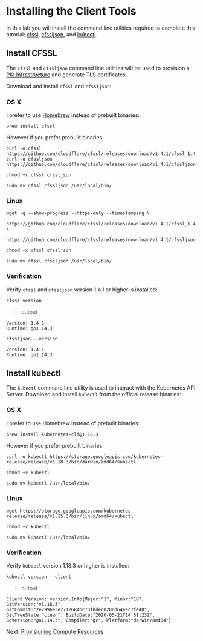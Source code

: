 # Installing the Client Tools

In this lab you will install the command line utilities required to complete this tutorial: [cfssl](https://github.com/cloudflare/cfssl), [cfssljson](https://github.com/cloudflare/cfssl), and [kubectl](https://kubernetes.io/docs/tasks/tools/install-kubectl).


## Install CFSSL

The `cfssl` and `cfssljson` command line utilities will be used to provision a [PKI Infrastructure](https://en.wikipedia.org/wiki/Public_key_infrastructure) and generate TLS certificates.

Download and install `cfssl` and `cfssljson`:

### OS X

I prefer to use [Homebrew](https://brew.sh) instead of prebuilt binaries:

```
brew install cfssl
```
However if you prefer prebuilt binaries:

```
curl -o cfssl https://github.com/cloudflare/cfssl/releases/download/v1.4.1/cfssl_1.4.1_darwin_amd64
curl -o cfssljson https://github.com/cloudflare/cfssl/releases/download/v1.4.1/cfssljson_1.4.1_darwin_amd64
```

```
chmod +x cfssl cfssljson
```

```
sudo mv cfssl cfssljson /usr/local/bin/
```

### Linux

```
wget -q --show-progress --https-only --timestamping \
  https://github.com/cloudflare/cfssl/releases/download/v1.4.1/cfssl_1.4.1_linux_amd64 \
  https://github.com/cloudflare/cfssl/releases/download/v1.4.1/cfssljson_1.4.1_linux_amd64
```

```
chmod +x cfssl cfssljson
```

```
sudo mv cfssl cfssljson /usr/local/bin/
```

### Verification

Verify `cfssl` and `cfssljson` version 1.4.1 or higher is installed:

```
cfssl version
```

> output

```
Version: 1.4.1
Runtime: go1.14.3
```

```
cfssljson --version
```
```
Version: 1.4.1
Runtime: go1.14.3
```

## Install kubectl

The `kubectl` command line utility is used to interact with the Kubernetes API Server. Download and install `kubectl` from the official release binaries:

### OS X
I prefer to use Homebrew instead of prebuilt binaries:
```
brew install kubernetes-cli@1.18.3
```

However if you prefer prebuilt binaries:

```
curl -o kubectl https://storage.googleapis.com/kubernetes-release/release/v1.18.3/bin/darwin/amd64/kubectl
```

```
chmod +x kubectl
```

```
sudo mv kubectl /usr/local/bin/
```

### Linux

```
wget https://storage.googleapis.com/kubernetes-release/release/v1.15.3/bin/linux/amd64/kubectl
```

```
chmod +x kubectl
```

```
sudo mv kubectl /usr/local/bin/
```

### Verification

Verify `kubectl` version 1.18.3 or higher is installed:

```
kubectl version --client
```

> output

```
Client Version: version.Info{Major:"1", Minor:"18", GitVersion:"v1.18.3", GitCommit:"2e7996e3e2712684bc73f0dec0200d64eec7fe40", GitTreeState:"clean", BuildDate:"2020-05-21T14:51:23Z", GoVersion:"go1.14.3", Compiler:"gc", Platform:"darwin/amd64"}
```

Next: [Provisioning Compute Resources](03-compute-resources.md)
